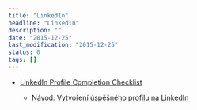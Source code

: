 ```yaml
---
title: "LinkedIn"
headline: "LinkedIn"
description: ""
date: "2015-12-25"
last_modification: "2015-12-25"
status: 0
tags: []
---
```


- [LinkedIn Profile Completion Checklist](http://learntocodewith.me/linkedin-profile-checklist)

  - [Návod: Vytvoření úspěšného profilu na LinkedIn](http://www.helloworld.cz/vytvoreni-profilu-na-linkedin/)
